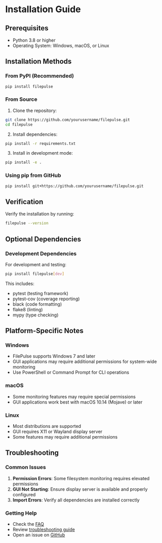 # Installation Guide

## Prerequisites

- Python 3.8 or higher
- Operating System: Windows, macOS, or Linux

## Installation Methods

### From PyPI (Recommended)

```bash
pip install filepulse
```

### From Source

1. Clone the repository:
```bash
git clone https://github.com/yourusername/filepulse.git
cd filepulse
```

2. Install dependencies:
```bash
pip install -r requirements.txt
```

3. Install in development mode:
```bash
pip install -e .
```

### Using pip from GitHub

```bash
pip install git+https://github.com/yourusername/filepulse.git
```

## Verification

Verify the installation by running:

```bash
filepulse --version
```

## Optional Dependencies

### Development Dependencies

For development and testing:

```bash
pip install filepulse[dev]
```

This includes:
- pytest (testing framework)
- pytest-cov (coverage reporting)
- black (code formatting)
- flake8 (linting)
- mypy (type checking)

## Platform-Specific Notes

### Windows

- FilePulse supports Windows 7 and later
- GUI applications may require additional permissions for system-wide monitoring
- Use PowerShell or Command Prompt for CLI operations

### macOS

- Some monitoring features may require special permissions
- GUI applications work best with macOS 10.14 (Mojave) or later

### Linux

- Most distributions are supported
- GUI requires X11 or Wayland display server
- Some features may require additional permissions

## Troubleshooting

### Common Issues

1. **Permission Errors**: Some filesystem monitoring requires elevated permissions
2. **GUI Not Starting**: Ensure display server is available and properly configured
3. **Import Errors**: Verify all dependencies are installed correctly

### Getting Help

- Check the [FAQ](faq.md)
- Review [troubleshooting guide](troubleshooting.md)
- Open an issue on [GitHub](https://github.com/yourusername/filepulse/issues)
